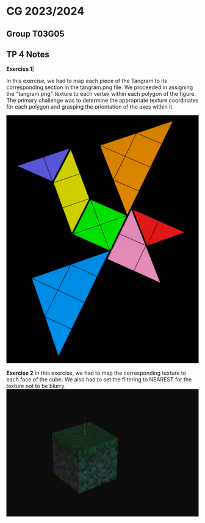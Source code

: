 # CG 2023/2024

## Group T03G05

## TP 4 Notes


**Exercise 1**|

In this exercise, we had to map each piece of the Tangram to its corresponding section in the tangram.png file. We proceeded in assigning the "tangram.png" texture to each vertex within each polygon of the figure. The primary challenge was to determine the appropriate texture coordinates for each polygon and grasping the orientation of the axes within it.

![Exercise 1](cg-t03g05-tp4-1.png)


**Exercise 2**
In this exercise, we had to map the corresponding texture to each face of the cube. We also had to set the filtering to NEAREST for the texture not to be blurry.
![Exercise 2](cg-t03g05-tp4-2.png) 